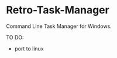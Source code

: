 Retro-Task-Manager
==================

Command Line Task Manager for Windows.

TO DO:

- port to linux
